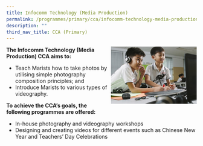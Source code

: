 ```yaml
---
title: Infocomm Technology (Media Production)
permalink: /programmes/primary/cca/infocomm-technology-media-production/
description: ""
third_nav_title: CCA (Primary)
---
```



<img align="right" src="/images/CCA/Primary/Photography%20and%20Videography%20Club_D1R0715.jpg" style="width:45%">


**The Infocomm Technology (Media Production) CCA aims to:**&nbsp;

*   Teach Marists how to take photos by utilising simple photography composition principles; and
*   Introduce Marists to various types of videography.

**To achieve the CCA’s goals, the following programmes are offered:**&nbsp;

*   In-house photography and videography workshops
*   Designing and creating videos for different events such as Chinese New Year and Teachers’ Day Celebrations